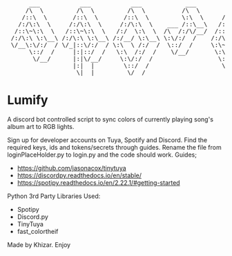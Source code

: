 <pre>      ___           ___           ___            ___         ___           ___           ___                    ___       ___           ___                       ___           ___     
     /\  \         /\  \         /\  \          /\  \       /\  \         /\  \         /\  \                  /\__\     /\__\         /\__\          ___        /\  \         |\__\    
    /::\  \       /::\  \       /::\  \         \:\  \     /::\  \       /::\  \        \:\  \                /:/  /    /:/  /        /::|  |        /\  \      /::\  \        |:|  |   
   /:/\:\  \     /:/\:\  \     /:/\:\  \    ___ /::\__\   /:/\:\  \     /:/\:\  \        \:\  \              /:/  /    /:/  /        /:|:|  |        \:\  \    /:/\:\  \       |:|  |   
  /::\~\:\  \   /::\~\:\  \   /:/  \:\  \  /\  /:/\/__/  /::\~\:\  \   /:/  \:\  \       /::\  \            /:/  /    /:/  /  ___   /:/|:|__|__      /::\__\  /::\~\:\  \      |:|__|__ 
 /:/\:\ \:\__\ /:/\:\ \:\__\ /:/__/ \:\__\ \:\/:/  /    /:/\:\ \:\__\ /:/__/ \:\__\     /:/\:\__\          /:/__/    /:/__/  /\__\ /:/ |::::\__\  __/:/\/__/ /:/\:\ \:\__\     /::::\__\
 \/__\:\/:/  / \/_|::\/:/  / \:\  \ /:/  /  \::/  /     \:\~\:\ \/__/ \:\  \  \/__/    /:/  \/__/          \:\  \    \:\  \ /:/  / \/__/~~/:/  / /\/:/  /    \/__\:\ \/__/    /:/~~/~   
      \::/  /     |:|::/  /   \:\  /:/  /    \/__/       \:\ \:\__\    \:\  \         /:/  /                \:\  \    \:\  /:/  /        /:/  /  \::/__/          \:\__\     /:/  /     
       \/__/      |:|\/__/     \:\/:/  /                  \:\ \/__/     \:\  \        \/__/                  \:\  \    \:\/:/  /        /:/  /    \:\__\           \/__/     \/__/      
                  |:|  |        \::/  /                    \:\__\        \:\__\                               \:\__\    \::/  /        /:/  /      \/__/                                
                   \|__|         \/__/                      \/__/         \/__/                                \/__/     \/__/         \/__/                                            </pre>
# Lumify
A discord bot controlled script to sync colors of currently playing song's album art to RGB lights.

Sign up for developer accounts on Tuya, Spotify and Discord. Find the required keys, ids and tokens/secrets through guides. Rename the file from loginPlaceHolder.py to login.py 
and the code should work.
Guides;
- https://github.com/jasonacox/tinytuya
- https://discordpy.readthedocs.io/en/stable/
- https://spotipy.readthedocs.io/en/2.22.1/#getting-started

Python 3rd Party Libraries Used:
- Spotipy
- Discord.py
- TinyTuya
- fast_colortheif

Made by Khizar. Enjoy
